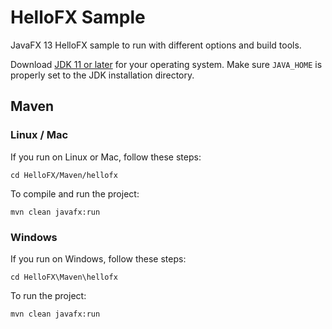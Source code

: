 # HelloFX Sample

JavaFX 13 HelloFX sample to run with different options and build tools.

Download [JDK 11 or later](http://jdk.java.net/) for your operating system.
Make sure `JAVA_HOME` is properly set to the JDK installation directory. 

## Maven

### Linux / Mac

If you run on Linux or Mac, follow these steps:

    cd HelloFX/Maven/hellofx
    
To compile and run the project:
    
    mvn clean javafx:run

### Windows

If you run on Windows, follow these steps:

    cd HelloFX\Maven\hellofx

To run the project:
    
    mvn clean javafx:run
